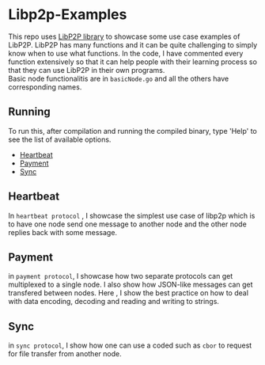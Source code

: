 # Libp2p-Examples
This repo uses [LibP2P library](https://github.com/libp2p/go-libp2p) to showcase some use case examples of LibP2P.
LibP2P has many functions and it can be quite challenging to simply know when to use what functions. In the code, I have commented every function extensively so that it can help people with their learning process so that they can use LibP2P in their own programs.  
Basic node functionalitis are in `basicNode.go` and all the others have corresponding names.
## Running
To run this, after compilation and running the compiled binary, type 'Help' to see the list of available options.

- [Heartbeat](#heartbeat)
- [Payment](#payment)
- [Sync](#sync)

## Heartbeat
In `heartbeat protocol` , I showcase the simplest use case of libp2p which is to have one node send one message to another node and the other node replies back with some message.

## Payment
in `payment protocol`, I showcase how two separate protocols can get multiplexed to a single node.
I also show how JSON-like messages can get transfered between nodes.
Here , I show the best practice on how to deal with data encoding, decoding and reading and writing to strings.
## Sync
in `sync protocol`, I show how one can use a coded such as `cbor` to request for file transfer from another node.
